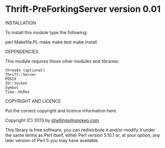 Thrift-PreForkingServer version 0.01
====================================

INSTALLATION

To install this module type the following:

   perl Makefile.PL
   make
   make test
   make install

DEPENDENCIES

This module requires these other modules and libraries:

	threads (optional)
	Thrift::Server
	POSIX
	IO::Socket
	Symbol
	Time::HiRes

COPYRIGHT AND LICENCE

Put the correct copyright and licence information here.

Copyright (C) 2013 by ghellings@spokeo.com

This library is free software; you can redistribute it and/or modify
it under the same terms as Perl itself, either Perl version 5.10.1 or,
at your option, any later version of Perl 5 you may have available.


